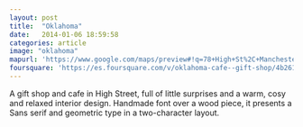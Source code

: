 ```yaml
---
layout: post
title:  "Oklahoma"
date:   2014-01-06 18:59:58
categories: article
image: "oklahoma"
mapurl: 'https://www.google.com/maps/preview#!q=78+High+St%2C+Manchester+M4%2C+UK&data=!4m15!2m14!1m13!1s0x487bb1b8a37f2a43%3A0xef6de0f53055e6b!3m8!1m3!1d136!2d-2.2381687!3d53.484157!3m2!1i1280!2i702!4f13.1!4m2!3d53.4841114!4d-2.238285'
foursquare: 'https://es.foursquare.com/v/oklahoma-cafe--gift-shop/4b26150cf964a520637824e3'
---
```


A gift shop and cafe in High Street, full of little surprises and a warm, cosy and relaxed interior design. Handmade font over a wood piece, it presents a Sans serif and geometric type in a two-character layout.